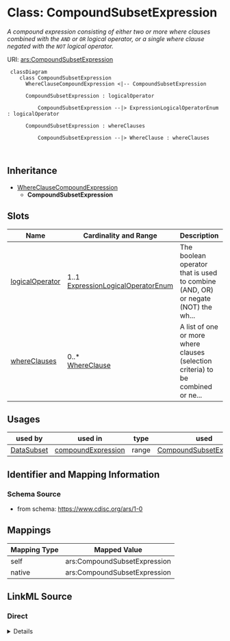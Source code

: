# Class: CompoundSubsetExpression


_A compound expression consisting of either two or more where clauses combined with the `AND` or `OR` logical operator, or a single where clause negated with the `NOT` logical operator._





URI: [ars:CompoundSubsetExpression](https://www.cdisc.org/ars/1-0/CompoundSubsetExpression)




```mermaid
 classDiagram
    class CompoundSubsetExpression
      WhereClauseCompoundExpression <|-- CompoundSubsetExpression
      
      CompoundSubsetExpression : logicalOperator
        
          CompoundSubsetExpression --|> ExpressionLogicalOperatorEnum : logicalOperator
        
      CompoundSubsetExpression : whereClauses
        
          CompoundSubsetExpression --|> WhereClause : whereClauses
        
      
```




## Inheritance
* [WhereClauseCompoundExpression](WhereClauseCompoundExpression.md)
    * **CompoundSubsetExpression**



## Slots

| Name | Cardinality and Range | Description | Inheritance |
| ---  | --- | --- | --- |
| [logicalOperator](logicalOperator.md) | 1..1 <br/> [ExpressionLogicalOperatorEnum](ExpressionLogicalOperatorEnum.md) | The boolean operator that is used to combine (AND, OR) or negate (NOT) the wh... | [WhereClauseCompoundExpression](WhereClauseCompoundExpression.md) |
| [whereClauses](whereClauses.md) | 0..* <br/> [WhereClause](WhereClause.md) | A list of one or more where clauses (selection criteria) to be combined or ne... | [WhereClauseCompoundExpression](WhereClauseCompoundExpression.md) |





## Usages

| used by | used in | type | used |
| ---  | --- | --- | --- |
| [DataSubset](DataSubset.md) | [compoundExpression](compoundExpression.md) | range | [CompoundSubsetExpression](CompoundSubsetExpression.md) |






## Identifier and Mapping Information







### Schema Source


* from schema: https://www.cdisc.org/ars/1-0





## Mappings

| Mapping Type | Mapped Value |
| ---  | ---  |
| self | ars:CompoundSubsetExpression |
| native | ars:CompoundSubsetExpression |





## LinkML Source

<!-- TODO: investigate https://stackoverflow.com/questions/37606292/how-to-create-tabbed-code-blocks-in-mkdocs-or-sphinx -->

### Direct

<details>
```yaml
name: CompoundSubsetExpression
description: A compound expression consisting of either two or more where clauses
  combined with the `AND` or `OR` logical operator, or a single where clause negated
  with the `NOT` logical operator.
from_schema: https://www.cdisc.org/ars/1-0
rank: 1000
is_a: WhereClauseCompoundExpression
slot_usage:
  whereClauses:
    name: whereClauses
    domain_of:
    - WhereClauseCompoundExpression
    inlined: true
    inlined_as_list: true

```
</details>

### Induced

<details>
```yaml
name: CompoundSubsetExpression
description: A compound expression consisting of either two or more where clauses
  combined with the `AND` or `OR` logical operator, or a single where clause negated
  with the `NOT` logical operator.
from_schema: https://www.cdisc.org/ars/1-0
rank: 1000
is_a: WhereClauseCompoundExpression
slot_usage:
  whereClauses:
    name: whereClauses
    domain_of:
    - WhereClauseCompoundExpression
    inlined: true
    inlined_as_list: true
attributes:
  logicalOperator:
    name: logicalOperator
    description: The boolean operator that is used to combine (AND, OR) or negate
      (NOT) the where claus(s) in the compound expression.
    from_schema: https://www.cdisc.org/ars/1-0
    rank: 1000
    alias: logicalOperator
    owner: CompoundSubsetExpression
    domain_of:
    - WhereClauseCompoundExpression
    range: ExpressionLogicalOperatorEnum
    required: true
  whereClauses:
    name: whereClauses
    description: A list of one or more where clauses (selection criteria) to be combined
      or negated.
    from_schema: https://www.cdisc.org/ars/1-0
    rank: 1000
    multivalued: true
    list_elements_ordered: true
    alias: whereClauses
    owner: CompoundSubsetExpression
    domain_of:
    - WhereClauseCompoundExpression
    range: WhereClause
    inlined: true
    inlined_as_list: true

```
</details>